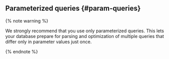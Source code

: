 ## Parameterized queries {#param-queries}

{% note warning %}

We strongly recommend that you use only parameterized queries. This lets your database prepare for parsing and optimization of multiple queries that differ only in parameter values just once.

{% endnote %}
